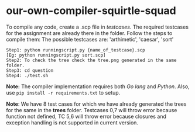 # our-own-compiler-squirtle-squad

To compile any code, create a .scp file in _testcases_. The required testcases for the assignment are already there in the folder. Follow the steps to compile them:
The possible testcases are: 'arthimetic', 'caesar', 'sort'

```
Step1: python runningscript.py {name_of_testcase}.scp
[Eg: python runningscript.py sort.scp]
Step2: To check the tree check the tree.png generated in the same folder.
Step3: cd question
Step4: ./test.sh
```

**Note:** The compiler implementation requires both *Go lang* and *Python*. Also, use `pip install -r requirements.txt` to setup. 

**Note**: We have 8 test cases for which we have already generated the trees for the same in the **trees** folder. Testcases 0,7 will throw error because function not defined, TC 5,6 will throw error because closures and exception handling is not supported in current version.
